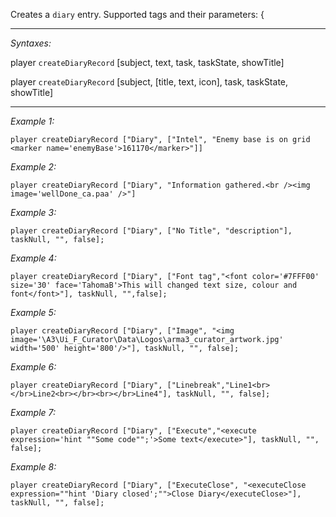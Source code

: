 <syntaxhighlight lang="html"></syntaxhighlight><!-- needed for spoiler to have it -->
Creates a `diary` entry. Supported tags and their parameters: <spoiler>
{


---
*Syntaxes:*

player `createDiaryRecord` [subject, text, task, taskState, showTitle]

player `createDiaryRecord` [subject, [title, text, icon], task, taskState, showTitle]

---
*Example 1:*

```sqf
player createDiaryRecord ["Diary", ["Intel", "Enemy base is on grid <marker name='enemyBase'>161170</marker>"]]
```

*Example 2:*

```sqf
player createDiaryRecord ["Diary", "Information gathered.<br /><img image='wellDone_ca.paa' />"]
```

*Example 3:*

```sqf
player createDiaryRecord ["Diary", ["No Title", "description"], taskNull, "", false];
```

*Example 4:*

```sqf
player createDiaryRecord ["Diary", ["Font tag","<font color='#7FFF00' size='30' face='TahomaB'>This will changed text size, colour and font</font>"], taskNull, "",false];
```

*Example 5:*

```sqf
player createDiaryRecord ["Diary", ["Image", "<img image='\A3\Ui_F_Curator\Data\Logos\arma3_curator_artwork.jpg' width='500' height='800'/>"], taskNull, "", false];
```

*Example 6:*

```sqf
player createDiaryRecord ["Diary", ["Linebreak","Line1<br></br>Line2<br></br><br></br>Line4"], taskNull, "", false];
```

*Example 7:*

```sqf
player createDiaryRecord ["Diary", ["Execute","<execute expression='hint ""Some code"";'>Some text</execute>"], taskNull, "", false];
```

*Example 8:*

```sqf
player createDiaryRecord ["Diary", ["ExecuteClose", "<executeClose expression=""hint 'Diary closed';"">Close Diary</executeClose>"], taskNull, "", false];
```